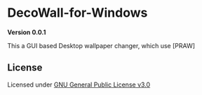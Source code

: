 # DecoWall-for-Windows

**Version 0.0.1**

This a GUI based Desktop wallpaper changer, which use [PRAW]


## License

Licensed under [GNU General Public License v3.0](LICENSE)
